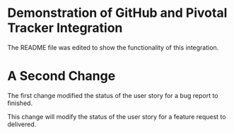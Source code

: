# Demonstration of GitHub and Pivotal Tracker Integration

The README file was edited to show the functionality of this integration.

# A Second Change
The first change modified the status of the user story for a bug report to finished.  

This change will modify the status of the user story for a feature request to delivered.

